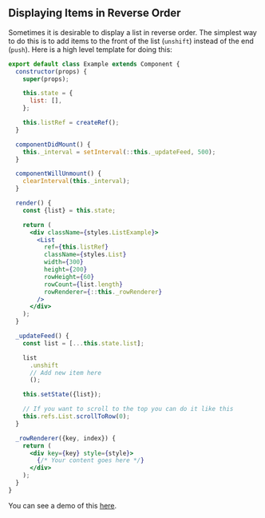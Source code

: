 ## Displaying Items in Reverse Order

Sometimes it is desirable to display a list in reverse order.
The simplest way to do this is to add items to the front of the list (`unshift`) instead of the end (`push`).
Here is a high level template for doing this:

```jsx
export default class Example extends Component {
  constructor(props) {
    super(props);

    this.state = {
      list: [],
    };

    this.listRef = createRef();
  }

  componentDidMount() {
    this._interval = setInterval(::this._updateFeed, 500);
  }

  componentWillUnmount() {
    clearInterval(this._interval);
  }

  render() {
    const {list} = this.state;

    return (
      <div className={styles.ListExample}>
        <List
          ref={this.listRef}
          className={styles.List}
          width={300}
          height={200}
          rowHeight={60}
          rowCount={list.length}
          rowRenderer={::this._rowRenderer}
        />
      </div>
    );
  }

  _updateFeed() {
    const list = [...this.state.list];

    list
      .unshift
      // Add new item here
      ();

    this.setState({list});

    // If you want to scroll to the top you can do it like this
    this.refs.List.scrollToRow(0);
  }

  _rowRenderer({key, index}) {
    return (
      <div key={key} style={style}>
        {/* Your content goes here */}
      </div>
    );
  }
}
```

You can see a demo of this [here](https://s3.amazonaws.com/brianvaughn/react-virtualized/reverse-list/index.html).
